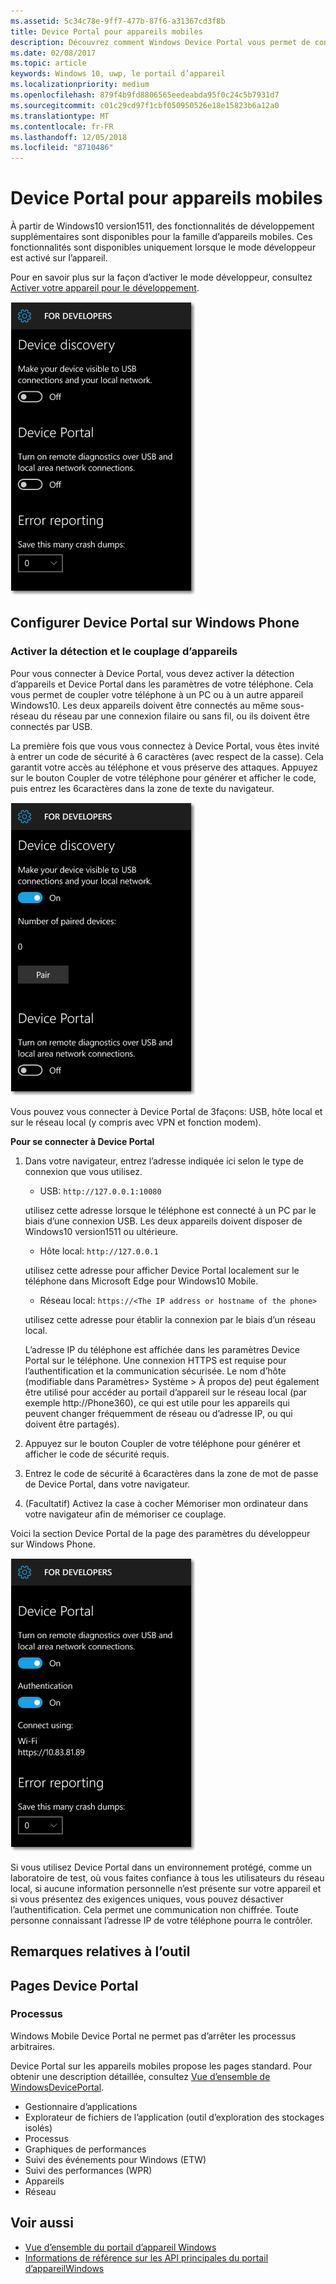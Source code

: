 ```yaml
---
ms.assetid: 5c34c78e-9ff7-477b-87f6-a31367cd3f8b
title: Device Portal pour appareils mobiles
description: Découvrez comment Windows Device Portal vous permet de configurer et de gérer à distance votre appareil mobile.
ms.date: 02/08/2017
ms.topic: article
keywords: Windows 10, uwp, le portail d’appareil
ms.localizationpriority: medium
ms.openlocfilehash: 879f4b9fd8806565eedeabda95f0c24c5b7931d7
ms.sourcegitcommit: c01c29cd97f1cbf050950526e18e15823b6a12a0
ms.translationtype: MT
ms.contentlocale: fr-FR
ms.lasthandoff: 12/05/2018
ms.locfileid: "8710486"
---
```

# <a name="device-portal-for-mobile"></a>Device Portal pour appareils mobiles

À partir de Windows10 version1511, des fonctionnalités de développement supplémentaires sont disponibles pour la famille d’appareils mobiles. Ces fonctionnalités sont disponibles uniquement lorsque le mode développeur est activé sur l’appareil.

Pour en savoir plus sur la façon d’activer le mode développeur, consultez [Activer votre appareil pour le développement](../get-started/enable-your-device-for-development.md).

![Paramètres de Device Portal](images/device-portal/mob-dev-mode-options.png)

## <a name="set-up-device-portal-on-windows-phone"></a>Configurer Device Portal sur Windows Phone

### <a name="turn-on-device-discovery-and-pairing"></a>Activer la détection et le couplage d’appareils

Pour vous connecter à Device Portal, vous devez activer la détection d’appareils et Device Portal dans les paramètres de votre téléphone. Cela vous permet de coupler votre téléphone à un PC ou à un autre appareil Windows10. Les deux appareils doivent être connectés au même sous-réseau du réseau par une connexion filaire ou sans fil, ou ils doivent être connectés par USB.

La première fois que vous vous connectez à Device Portal, vous êtes invité à entrer un code de sécurité à 6 caractères (avec respect de la casse). Cela garantit votre accès au téléphone et vous préserve des attaques. Appuyez sur le bouton Coupler de votre téléphone pour générer et afficher le code, puis entrez les 6caractères dans la zone de texte du navigateur.

![Paramètres de détection d’appareils en mode développeur](images/device-portal/mob-dev-mode-pairing.png)

Vous pouvez vous connecter à Device Portal de 3façons: USB, hôte local et sur le réseau local (y compris avec VPN et fonction modem).

**Pour se connecter à Device Portal**

1. Dans votre navigateur, entrez l’adresse indiquée ici selon le type de connexion que vous utilisez.

    - USB: `http://127.0.0.1:10080`

    utilisez cette adresse lorsque le téléphone est connecté à un PC par le biais d’une connexion USB. Les deux appareils doivent disposer de Windows10 version1511 ou ultérieure.
    
    - Hôte local: `http://127.0.0.1`

    utilisez cette adresse pour afficher Device Portal localement sur le téléphone dans Microsoft Edge pour Windows10 Mobile.
    
    - Réseau local: `https://<The IP address or hostname of the phone>`

    utilisez cette adresse pour établir la connexion par le biais d’un réseau local.

    L’adresse IP du téléphone est affichée dans les paramètres Device Portal sur le téléphone. Une connexion HTTPS est requise pour l’authentification et la communication sécurisée. Le nom d’hôte (modifiable dans Paramètres> Système > À propos de) peut également être utilisé pour accéder au portail d’appareil sur le réseau local (par exemple http://Phone360), ce qui est utile pour les appareils qui peuvent changer fréquemment de réseau ou d’adresse IP, ou qui doivent être partagés). 

2. Appuyez sur le bouton Coupler de votre téléphone pour générer et afficher le code de sécurité requis.

3. Entrez le code de sécurité à 6caractères dans la zone de mot de passe de Device Portal, dans votre navigateur.

4. (Facultatif) Activez la case à cocher Mémoriser mon ordinateur dans votre navigateur afin de mémoriser ce couplage.

Voici la section Device Portal de la page des paramètres du développeur sur Windows Phone.

![Paramètres de Device Portal](images/device-portal/mob-dev-mode-portal.png)

Si vous utilisez Device Portal dans un environnement protégé, comme un laboratoire de test, où vous faites confiance à tous les utilisateurs du réseau local, si aucune information personnelle n’est présente sur votre appareil et si vous présentez des exigences uniques, vous pouvez désactiver l’authentification. Cela permet une communication non chiffrée. Toute personne connaissant l’adresse IP de votre téléphone pourra le contrôler.

## <a name="tool-notes"></a>Remarques relatives à l’outil

## <a name="device-portal-pages"></a>Pages Device Portal
### <a name="processes"></a>Processus

Windows Mobile Device Portal ne permet pas d’arrêter les processus arbitraires. 

Device Portal sur les appareils mobiles propose les pages standard. Pour obtenir une description détaillée, consultez [Vue d’ensemble de WindowsDevicePortal](device-portal.md).

- Gestionnaire d’applications
- Explorateur de fichiers de l’application (outil d’exploration des stockages isolés)
- Processus
- Graphiques de performances
- Suivi des événements pour Windows (ETW)
- Suivi des performances (WPR) 
- Appareils
- Réseau

## <a name="see-also"></a>Voir aussi

* [Vue d’ensemble du portail d’appareil Windows](device-portal.md)
* [Informations de référence sur les API principales du portail d’appareilWindows](https://docs.microsoft.com/windows/uwp/debug-test-perf/device-portal-api-core)